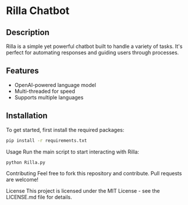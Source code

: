 # Rilla Chatbot

## Description
Rilla is a simple yet powerful chatbot built to handle a variety of tasks. It's perfect for automating responses and guiding users through processes.

## Features
- OpenAI-powered language model
- Multi-threaded for speed
- Supports multiple languages

## Installation

To get started, first install the required packages:

```bash
pip install -r requirements.txt
```

Usage
Run the main script to start interacting with Rilla:

```bash
python Rilla.py
```

Contributing
Feel free to fork this repository and contribute. Pull requests are welcome!

License
This project is licensed under the MIT License - see the LICENSE.md file for details.
